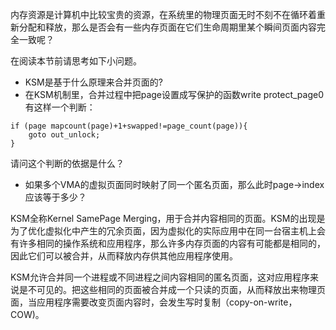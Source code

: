内存资源是计算机中比较宝贵的资源，在系统里的物理页面无时不刻不在循环着重新分配和释放，那么是否会有一些内存页面在它们生命周期里某个瞬间页面内容完全一致呢？

在阅读本节前请思考如下小问题。

- KSM是基于什么原理来合并页面的?
- 在KSM机制里，合并过程中把page设置成写保护的函数write protect_page0有这样一个判断：

```
if (page mapcount(page)+1+swapped!=page_count(page)){
	goto out_unlock;
}
```

请问这个判断的依据是什么？



- 如果多个VMA的虚拟页面同时映射了同一个匿名页面，那么此时page->index应该等于多少？

KSM全称Kernel SamePage Merging，用于合并内容相同的页面。KSM的出现是为了优化虚拟化中产生的冗余页面，因为虚拟化的实际应用中在同一台宿主机上会有许多相同的操作系统和应用程序，那么许多内存页面的内容有可能都是相同的，因此它们可以被合并，从而释放内存供其他应用程序使用。

KSM允许合并同一个进程或不同进程之间内容相同的匿名页面，这对应用程序来说是不可见的。把这些相同的页面被合并成一个只读的页面，从而释放出来物理页面，当应用程序需要改变页面内容时，会发生写时复制（copy-on-write，COW)。